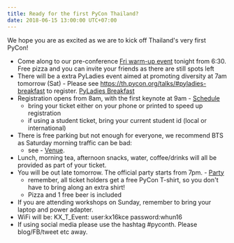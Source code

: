 ```yaml
---
title: Ready for the first PyCon Thailand?
date: 2018-06-15 13:00:00 UTC+07:00
---
```


We hope you are as excited as we are to kick off Thailand's very first PyCon!


- Come along to our pre-conference [Fri warm-up event](link://slug/code-war) tonight from 6:30. Free pizza and you can invite your friends as there are still spots left
- There will be a extra PyLadies event aimed at promoting diversity at 7am tomorrow (Sat) - Please see https://th.pycon.org/talks/#pyladies-breakfast to register.
  [PyLadies Breakfast](link://filename/pages/2018/talks.rst#pyladies-breakfast)
- Registration opens from 8am, with the first keynote at 9am - [Schedule](link://filename/pages/2018/schedule.rst)
   - bring your ticket either on your phone or printed to speed up registration
   - if using a student ticket, bring your current student id (local or international)
- There is free parking but not enough for everyone, we recommend BTS as Saturday morning traffic can be bad: 
   - see - [Venue](link://filename/pages/2018/venue.th.rst). 
- Lunch, morning tea, afternoon snacks, water, coffee/drinks will all be provided as part of your ticket.
- You will be out late tomorrow. The official party starts from 7pm. - [Party](link://filename/pages/2018/party.th.rst)
   - remember, all ticket holders get a free PyCon T-shirt, so you don't have to bring along an extra shirt!
   - Pizza and 1 free beer is included
- If you are attending workshops on Sunday, remember to bring your laptop and power adapter. 
- WiFi will be: KX_T_Event: user:kx16kce password:whun16
- If using social media please use the hashtag #pyconth. Please blog/FB/tweet etc away.   

